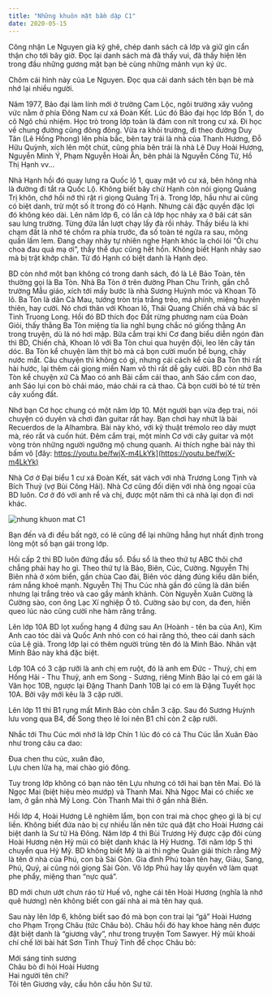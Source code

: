 ```yaml
---
title: "Những khuôn mặt bầm dập C1"
date: 2020-05-15
---
```

Công nhận Le Nguyen già kỹ ghê, chép danh sách cả lớp và giữ gìn cẩn thận cho tới bây giờ. Đọc lại danh sách mà đã thấy vui, đã thấy hiện lên trong đầu những gương mặt bạn bè cùng những mảnh vụn ký ức.

Chôm cái hình này của Le Nguyen. Đọc qua cái danh sách tên bạn bè mà nhớ lại nhiều người. 

Năm 1977, Bảo đại làm lính mới ở trường Cam Lộc, ngôi trường xây vuông vức nằm ở phía Đông Nam cư xá Đoàn Kết. Lúc đó Bảo đại học lớp Bốn 1, do cô Ngô chủ nhiệm. Học trò trong lớp toàn là đám con nít trong cư xá. Đi học về chung đường cũng đông đông. Vừa ra khỏi trường, đi theo đường Duy Tân (Lê Hồng Phong) lên phía bắc, bên tay trái là nhà của Thanh Hương, Đỗ Hữu Quỳnh, xích lên một chút, cũng phía bên trái là nhà Lê Duy Hoài Hương, Nguyễn Minh Ý, Phạm Nguyễn Hoài Ân, bên phải là Nguyễn Công Tứ, Hồ Thị Hạnh vv...

Nhà Hạnh hồi đó quay lưng ra Quốc lộ 1, quay mặt vô cư xá, bên hông nhà là đường đi tắt ra Quốc Lộ. Không biết bây chừ Hạnh còn nói giọng Quảng Trị khôn, chớ hồi nớ thì rặt ri giọng Quảng Trị à. 
Trong lớp, hầu như ai cũng có biệt danh, trừ một số ít trong đó có Hạnh. Nhưng cái đặc quyền đặc lợi đó không kéo dài. Lên năm lớp 6, có lần cả lớp học nhảy xa ở bãi cát sân sau lưng trường. Từng đứa lần lượt chạy lấy đà rồi nhảy. Thầy biểu là khi chạm đất là nhớ té chồm ra phía trước, đa số toàn té ngửa ra sau, mông quần lấm lem. Đang chạy nhảy tự nhiên nghe Hạnh khóc la chói lói “Ôi chu choa đau quá mạ ơi”, thầy thể dục cũng hết hồn. Không biết Hạnh nhảy sao mà bị trật khớp chân. Từ đó Hạnh có biệt danh là Hạnh dẹo.

BD còn nhớ một bạn không có trong danh sách, đó là Lê Bảo Toàn, tên thường gọi là Ba Tòn. Nhà Ba Tòn ở trên đường Phan Chu Trinh, gần chỗ trường Mẫu giáo, xích tới mấy bước là nhà
Sương Huỳnh móc và Khoan Tô lô. Ba Tòn là dân Cà Mau, tướng tròn trịa trắng trẻo, má phính, miệng huyên thiên, hay cười. Nó chơi thân với Khoan lô, Thái Quang Chiến chả và bác sĩ Tinh Truong Long. Hồi đó BD thích đọc Đất rừng phương nam của Đoàn Giỏi, thấy thằng Ba Tòn miệng tía lia nghĩ bụng chắc nó giống thằng An trong truyện, dù là nó hơi mập. Bữa cắm trại khi Cơ đang biểu diễn ngón đàn thì BD, Chiến chả, Khoan lô với Ba Tòn chui qua huyện đội, leo lên cây tán dóc. Ba Tòn kể chuyện làm thịt bò mà cả bọn cười muốn bể bụng, chảy nước mắt. Câu chuyện thì không có gì, nhưng cái cách kể của Ba Tòn thì rất hài hước, lại thêm cái giọng miền Nam vô thì rất dễ gây cười. BD còn nhớ Ba Tòn kể chuyện xứ Cà Mao có anh Bải cầm cái thao, anh Sáo cầm con dao, anh Sáo lụi con bò chải máo, máo chải ra cả thao. Cả bọn cười bò té từ trên cây xuống đất.

Nhớ bạn Cơ học chung có một năm lớp 10. Một người bạn vừa đẹp trai, nói chuyện có duyên và chơi đàn guitar rất hay. Bạn chơi hay nhứt là bài Recuerdos de la Alhambra. Bài này khó, với kỹ thuật trémolo reo dây mượt mà, réo rắt và cuốn hút. Đêm cắm trại, một mình Cơ với cây guitar và một vòng tròn những người ngưỡng mộ chung quanh. Ai thích nghe bài này thì bấm vô [đây: https://youtu.be/fwjX-m4LkYk](https://youtu.be/fwjX-m4LkYk)

Nhà Cơ ở Đại biểu 1 cư xá Đoàn Kết, sát vách với nhà Trương Long Tịnh và Bích Thuỷ (vợ Bùi Công Hải). Nhà Cơ cũng đối diện với nhà ông ngoại của BD luôn. Cơ ở đó với anh rể và chị, được một năm thì cả nhà lại dọn đi nơi khác.

![nhung khuon mat C1](https://github.com/user-attachments/assets/254514d4-a22f-469b-b094-dc2f700fc70d)

Bạn đến và đi đều bất ngờ, có lẽ cũng để lại những hẫng hụt nhất định trong lòng một số bạn gái trong lớp.

Hồi cấp 2 thì BD luôn đứng đầu sổ. Đầu sổ là theo thứ tự ABC thôi chớ chẳng phải hay ho gì. Theo thứ tự là Bảo, Biên, Cúc, Cường. Nguyễn Thị Biên nhà ở xóm biển, gần chùa Cao đài, Biên vóc dáng đúng kiểu dân biển, rám nắng khoẻ mạnh. Nguyễn Thị Thu Cúc nhà gần đó cũng là dân biển nhưng lại trắng trẻo và cao gầy mảnh khảnh. Còn Nguyễn Xuân Cường là Cường sào, con ông Lạc Xí nghiệp Ô tô. Cường sào bự con, da đen, hiền queo lúc nào cũng cười nhe hàm răng trắng.

Lên lớp 10A BD lọt xuống hạng 4 đứng sau An (Hoành - tên ba của An), Kim Anh cao tóc dài và Quốc Anh nhỏ con có hai răng thỏ, theo cái danh sách của Lệ già. Trong lớp lại có thêm người trùng tên đó là Minh Bảo. Nhân vật Minh Bảo này khá đặc biệt.

Lớp 10A có 3 cặp rưỡi là anh chị em ruột, đó là anh em Đức - Thuý, chị em Hồng Hải - Thu Thuỷ, anh em Song - Sương, riêng Minh Bảo lại có em gái là Vân học 10B, ngược lại Đặng Thanh Danh 10B lại có em là Đặng Tuyết học 10A. Bởi vậy mới kêu là 3 cặp rưỡi.

Lên lớp 11 thì B1 rụng mất Minh Bảo còn chẵn 3 cặp. Sau đó Sương Huỳnh lưu vong qua B4, để Song thẹo lẻ loi nên B1 chỉ còn 2 cặp rưỡi.

Nhắc tới Thu Cúc mới nhớ là lớp Chín 1 lúc đó có cả Thu Cúc lẫn Xuân Đào như trong câu ca dao:

Đua chen thu cúc, xuân đào,  
Lựu chen lửa hạ, mai chào gió đông.

Tuy trong lớp không có bạn nào tên Lựu nhưng có tới hai bạn tên Mai. Đó là Ngọc Mai (biệt hiệu mèo mướp) và Thanh Mai.
Nhà Ngọc Mai có chiếc xe lam, ở gần nhà Mỹ Long. Còn Thanh Mai thì ở gần nhà Biên.

Hồi lớp 4, Hoài Hương Lê nghiêm lắm, bọn con trai mà chọc ghẹo gì là bị cự liền. Không biết đứa nào bị cự nhiều lần nên tức quá đặt cho Hoài Hương cái biệt danh là Sư tử Hà Đông. Năm lớp 4 thì Bùi Trương Hỷ được cặp đôi cùng Hoài Hương nên Hỷ mũi có biệt danh khác là Hỷ Hương. Tới năm lớp 5 thì chuyển qua Hỷ Mỹ. BD không biết Mỹ là ai thì nghe Quân giải thích rằng Mỹ là tên ở nhà của Phú, con bà Sài Gòn. Gia đình Phú toàn tên hay, Giàu, Sang, Phú, Quý, ai cũng nói giọng Sài Gòn. Vô lớp Phú hay lấy quyển vở làm quạt phe phẩy, miệng than “nực quá”. 

BD mới chưn ướt chưn ráo từ Huế vô, nghe cái tên Hoài Hương (nghĩa là nhớ quê hương) nên không biết con gái nhà ai mà tên hay quá.

Sau này lên lớp 6, không biết sao đó mà bọn con trai lại “gả” Hoài Hương cho Phạm Trọng Châu (tức Châu bò). Châu hồi đó hay khoe hàng nên được đặt biệt danh là “giương vây”, như trong truyện Tom Sawyer. Hỷ mũi khoái chí chế lời bài hát Sơn Tinh Thuỷ Tinh để chọc Châu bò:

Mới sáng tinh sương  
Châu bò đi hỏi Hoài Hương  
Hai người tên chi?  
Tôi tên Giương vây, cầu hôn cầu hôn Sư tử.  
